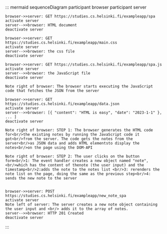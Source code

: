 ::: mermaid
sequenceDiagram
    participant browser
    participant server

    browser->>server: GET https://studies.cs.helsinki.fi/exampleapp/spa
    activate server
    server-->>browser: HTML document
    deactivate server

    browser->>server: GET https://studies.cs.helsinki.fi/exampleapp/main.css
    activate server
    server-->>browser: the css file
    deactivate server

    browser->>server: GET https://studies.cs.helsinki.fi/exampleapp/spa.js
    activate server
    server-->>browser: the JavaScript file
    deactivate server

    Note right of browser: The browser starts executing the JavaScript code that fetches the JSON from the server

    browser->>server: GET https://studies.cs.helsinki.fi/exampleapp/data.json
    activate server
    server-->>browser: [{ "content": "HTML is easy", "date": "2023-1-1" }, ... ]
    deactivate server

    Note right of browser: STEP 1: The browser generates the HTML code for<br/>the existing notes by running the JavaScript code it got<br/>from the server. The code gets the notes from the server<br/>as JSON data and adds HTML elementsto display the notes<br/>on the page using the DOM-API

    Note right of browser: STEP 2: The user clicks on the button form<br/>1: The event handler creates a new object named "note",<br/>which has the content of thenote (the user input) and the timestamp<br/>2:adds the note to the notes list <br/>3: rerenders the note list on the page, doing the same as the previous step<br/>4: sends the new note to the server

    
    browser->>server: POST https://studies.cs.helsinki.fi/exampleapp/new_note_spa
    activate server
    Note left of server: The server creates a new note object containing the user input and <br/> adds it to the array of notes.
    server-->>browser: HTTP 201 Created
    deactivate server
    
    
    
:::